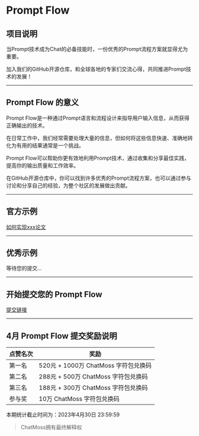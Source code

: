 # Prompt Flow

## 项目说明

当Prompt技术成为Chat的必备技能时，一份优秀的Prompt流程方案就显得尤为重要。

加入我们的GitHub开源仓库，和全球各地的专家们交流心得，共同推进Prompt技术的发展！

---

## Prompt Flow 的意义

Prompt Flow是一种通过Prompt语言和流程设计来指导用户输入信息，从而获得正确输出的技术。

在日常工作中，我们经常需要处理大量的信息，但如何将这些信息快速、准确地转化为有用的结果通常是一个挑战。

Prompt Flow可以帮助你更有效地利用Prompt技术，通过收集和分享最佳实践，提高你的输出质量和工作效率。

在GitHub开源仓库中，你可以找到许多优秀的Prompt流程方案，也可以通过参与讨论和分享自己的经验，为整个社区的发展做出贡献。

---

## 官方示例

[如何实现xxx论文](https://github.com/AICCOF/chatmoss-prompt-flow/issues/1)

---

## 优秀示例

等待您的提交...

---

## 开始提交您的 Prompt Flow

[提交链接](https://github.com/AICCOF/chatmoss-prompt-flow/issues/new)

---

## 4月 Prompt Flow 提交奖励说明

| 点赞名次 | 奖励              | 
| ---- | ----------------- |
| 第一名 | 520元 + 1000万 ChatMoss 字符包兑换码 |
| 第二名 | 288元 + 500万 ChatMoss 字符包兑换码 |
| 第三名 | 188元 + 300万 ChatMoss 字符包兑换码 |
| 参与奖 | 10万 ChatMoss 字符包兑换码 |

本期统计截止时间为：2023年4月30日 23:59:59

> ChatMoss拥有最终解释权
